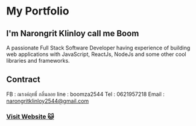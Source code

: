 # My Portfolio 

## I'm Narongrit Klinloy call me Boom 

A passionate Full Stack Software Developer having experience of building 
web applications with JavaScript, ReactJs, NodeJs and some other cool libraries and frameworks.

## Contract 
FB : ณรงค์ฤทธิ์ กลิ่นลอย
line : boomza2544
Tel : 0621957218
Email : narongritklinloy2544@gmail.com

### [Visit Website 🐱](https://portfolionarongritboom.netlify.app/project)
